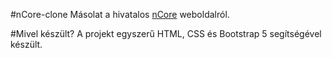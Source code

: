 #nCore-clone
Másolat a hivatalos [nCore](https://ncore.pro) weboldalról.

#Mivel készült?
A projekt egyszerű HTML, CSS és Bootstrap 5 segítségével készült.
